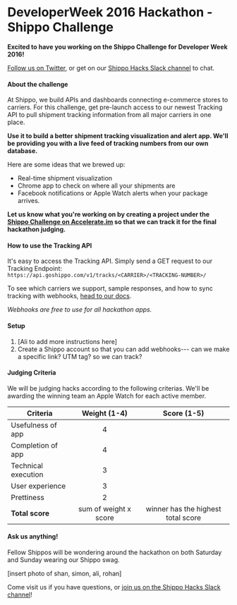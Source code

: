# DeveloperWeek 2016 Hackathon - Shippo Challenge

**Excited to have you working on the Shippo Challenge for Developer Week 2016!** 

[Follow us on Twitter](https://twitter.com/goshippo), or get on our [Shippo Hacks Slack channel](http://goo.gl/forms/KYKhUUWbF5) to chat. 

#### About the challenge
At Shippo, we build APIs and dashboards connecting e-commerce stores to carriers. For this challenge, get pre-launch access to our newest Tracking API to pull shipment tracking information from all major carriers in one place. 

**Use it to build a better shipment tracking visualization and alert app. We'll be providing you with a live feed of tracking numbers from our own database.**

Here are some ideas that we brewed up:

* Real-time shipment visualization
* Chrome app to check on where all your shipments are
* Facebook notifications or Apple Watch alerts when your package arrives.

**Let us know what you're working on by creating a project under the [Shippo Challenge on Accelerate.im](http://www.accelerate.im/challenges/52) so that we can track it for the final hackathon judging.**


#### How to use the Tracking API
It's easy to access the Tracking API. Simply send a GET request to our Tracking Endpoint: `https://api.goshippo.com/v1/tracks/<CARRIER>/<TRACKING-NUMBER>/`

To see which carriers we support, sample responses, and how to sync tracking with webhooks, [head to our docs](http://r.goshippo.com/tracking-api-docs).

*Webhooks are free to use for all hackathon apps.*

#### Setup
1. [Ali to add more instructions here]
2. Create a Shippo account so that you can add webhooks--- can we make a specific link? UTM tag? so we can track? 

#### Judging Criteria
We will be judging hacks according to the following criterias. We'll be awarding the winning team an Apple Watch for each active member.

Criteria | Weight (1-4) | Score (1-5)
------------ | :-------------: | :------------:
Usefulness of app | 4 | 
Completion of app | 4  | 
Technical execution | 3 |
User experience | 3
Prettiness | 2
**Total score** | sum of weight x score | winner has the highest total score


#### Ask us anything!
Fellow Shippos will be wondering around the hackathon on both Saturday and Sunday wearing our Shippo swag. 

[insert photo of shan, simon, ali, rohan]

Come visit us if you have questions, or [join us on the Shippo Hacks Slack channel](http://goo.gl/forms/KYKhUUWbF5)!